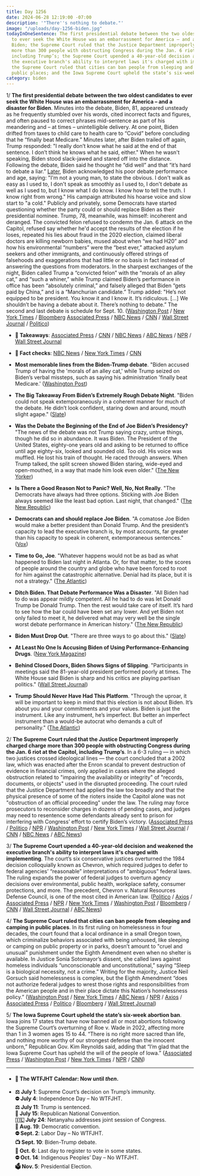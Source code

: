 ```yaml
---
title: Day 1256
date: 2024-06-28 12:19:00 -07:00
description: '"There''s nothing to debate."'
image: "/uploads/day-1256-biden.jpg"
todayInOneSentence: The first presidential debate between the two oldest candidates
  to ever seek the White House was an embarrassment for America – and a disaster for
  Biden; the Supreme Court ruled that the Justice Department improperly charged charge
  more than 300 people with obstructing Congress during the Jan. 6 riot at the Capitol,
  including Trump’s; the Supreme Court upended a 40-year-old decision and weakened
  the executive branch's ability to interpret laws it's charged with implementing;
  the Supreme Court ruled that cities can ban people from sleeping and camping in
  public places; and the Iowa Supreme Court upheld the state’s six-week abortion ban.
category: biden
---
```


1/ **The first presidential debate between the two oldest candidates to ever seek the White House was an embarrassment for America – and a disaster for Biden**. Minutes into the debate, Biden, 81, appeared unsteady as he frequently stumbled over his words, cited incorrect facts and figures, and often paused to correct phrases mid-sentence as part of his meandering and – at times – unintelligible delivery. At one point, Biden drifted from taxes to child care to health care to “Covid” before concluding that he “finally beat Medicare.” Minutes later, after Biden trailed off again, Trump responded: "I really don’t know what he said at the end of that sentence. I don’t think he knows what he said, either." When he wasn't speaking, Biden stood slack-jawed and stared off into the distance. Following the debate, Biden said he thought he “did well” and that “it’s hard to debate a liar.” [Later](https://www.axios.com/2024/06/28/biden-debate-rally-north-carolina), Biden acknowledged his poor debate performance and age, saying: "I'm not a young man, to state the obvious. I don't walk as easy as I used to, I don't speak as smoothly as I used to, I don't debate as well as I used to, but I know what I do know. I know how to tell the truth. I know right from wrong." His campaign attributed his hoarse voice and slow start to "a cold." Publicly and privately, some Democrats have started questioning whether the party could or should replace Biden as their presidential nominee. Trump, 78, meanwhile, was himself: incoherent and deranged. The convicted felon refused to condemn the Jan. 6 attack on the Capitol, refused say whether he'd accept the results of the election if he loses, repeated his lies about fraud in the 2020 election, claimed liberal doctors are killing newborn babies, mused about when “we had H20” and how his environmental “numbers” were the “best ever,” attacked asylum seekers and other immigrants, and continuously offered strings of falsehoods and exaggerations that had little or no basis in fact instead of answering the questions from moderators. In the sharpest exchanges of the night, Biden called Trump a “convicted felon” with the “morals of an alley cat,” and “such a whiner,” while Trump claimed Biden’s performance in office has been “absolutely criminal,” and falsely alleged that Biden “gets paid by China,” and is a “Manchurian candidate.” Trump added: "He’s not equipped to be president. You know it and I know it. It’s ridiculous. \[...\] We shouldn’t be having a debate about it. There’s nothing to debate.” The second and last debate is schedule for Sept. 10. ([Washington Post](https://www.washingtonpost.com/politics/2024/06/27/biden-trump-debate-atlanta/) / [New York Times](https://www.nytimes.com/live/2024/06/28/us/trump-biden-debate) / [Bloomberg](https://www.bloomberg.com/news/articles/2024-06-28/biden-s-disastrous-debate-accelerates-doubts-over-his-candidacy?srnd=homepage-americas&sref=MIBMEEoj) [Associated Press](https://apnews.com/article/biden-panic-performance-democrats-debate-trump-cnn-fe6546f2c9762e80e6067ba10abedea8) / [NBC News](https://www.nbcnews.com/politics/2024-election/biden-debate-performance-democrats-panic-rcna157279) / [CNN](https://www.cnn.com/politics/live-news/presidential-debate-biden-trump-06-28-24/index.html) / [Wall Street Journal](https://www.wsj.com/livecoverage/biden-trump-first-presidential-debate-2024-election) / [Politico](https://www.politico.com/live-updates/2024/06/27/biden-trump-first-presidential-debate/how-biden-will-spin-this-00165689))

* **📝 Takeaways**: [Associated Press](https://apnews.com/article/debate-trump-biden-presidential-campaign-44e71c900a1c4af2bed93041fdfe923d) / [CNN](https://www.cnn.com/2024/06/27/politics/takeaways-biden-trump-debate/index.html) / [NBC News](https://www.nbcnews.com/politics/2024-election/presidential-debate-takeaways-trump-biden-rcna157280) / [ABC News](https://abcnews.go.com/Politics/5-takeaways-striking-biden-trump-presidential-debate/story?id=111501146) / [NPR](https://www.npr.org/live-updates/trump-biden-presidential-debate-2024#biden-appears-to-lose-his-train-of-thought) / [Wall Street Journal](https://www.wsj.com/politics/elections/biden-trump-presidential-debate-takeaways-recap-1a51be2b)

* **📝 Fact checks**: [NBC News](https://www.nbcnews.com/politics/2024-election/fact-check-biden-trump-claims-first-debate-rcna157277) / [New York Times](https://www.nytimes.com/2024/06/27/us/politics/trump-debate-performance-falsehoods.html) / [CNN](https://www.cnn.com/2024/06/27/politics/fact-checking-the-cnn-presidential-debate/index.html)

* **Most memorable lines from the Biden-Trump debate**. "Biden accused Trump of having the 'morals of an alley cat,' while Trump seized on Biden’s verbal missteps, such as saying his administration 'finally beat Medicare.' ([Washington Post](https://www.washingtonpost.com/elections/2024/06/28/highlights-presidential-debate/))

* **The Big Takeaway From Biden’s Extremely Rough Debate Night**. "Biden could not speak extemporaneously in a coherent manner for much of the debate. He didn’t look confident, staring down and around, mouth slight agape." ([Slate](https://slate.com/news-and-politics/2024/06/who-won-the-debate-takeaway-from-bidens-rough-night.html))

* **Was the Debate the Beginning of the End of Joe Biden’s Presidency?** "The news of the debate was not Trump saying crazy, untrue things, though he did so in abundance. It was Biden. The President of the United States, eighty-one years old and asking to be returned to office until age eighty-six, looked and sounded old. Too old. His voice was muffled. He lost his train of thought. He raced through answers. When Trump talked, the split screen showed Biden staring, wide-eyed and open-mouthed, in a way that made him look even older." ([The New Yorker](https://www.newyorker.com/news/letter-from-bidens-washington/was-the-debate-the-beginning-of-the-end-of-joe-bidens-presidency))

* **Is There a Good Reason Not to Panic? Well, No, Not Really**. "The Democrats have always had three options. Sticking with Joe Biden always seemed like the least bad option. Last night, that changed." ([The New Republic](https://newrepublic.com/post/183268/democrats-replace-biden-debate))

* **Democrats can and should replace Joe Biden**. "A comatose Joe Biden would make a better president than Donald Trump. And the president’s capacity to lead the executive branch is, by most accounts, far greater than his capacity to speak in coherent, extemporaneous sentences." ([Vox](https://www.vox.com/politics/357746/biden-trump-debate-democrats-replace-dnc))

* **Time to Go, Joe**. "Whatever happens would not be as bad as what happened to Biden last night in Atlanta. Or, for that matter, to the scores of people around the country and globe who have been forced to root for him against the catastrophic alternative. Denial had its place, but it is not a strategy." ([The Atlantic](https://www.theatlantic.com/politics/archive/2024/06/biden/678820/))

* **Ditch Biden. That Debate Performance Was a Disaster**. "All Biden had to do was appear mildly competent. All he had to do was let Donald Trump be Donald Trump. Then the rest would take care of itself. It’s hard to see how the bar could have been set any lower. And yet Biden not only failed to meet it, he delivered what may very well be the single worst debate performance in American history." ([The New Republic](https://newrepublic.com/article/183242/joe-biden-debate-performance-disaster-trump))

* **Biden Must Drop Out**. "There are three ways to go about this." ([Slate](https://slate.com/news-and-politics/2024/06/presidential-debate-cnn-biden-drop-out-replace-nominee-dnc.html))

* **At Least No One Is Accusing Biden of Using Performance-Enhancing Drugs**. ([New York Magazine](https://nymag.com/intelligencer/article/at-least-no-one-is-accusing-biden-of-using-drugs-at-debate.html))

* **Behind Closed Doors, Biden Shows Signs of Slipping**. "Participants in meetings said the 81-year-old president performed poorly at times. The White House said Biden is sharp and his critics are playing partisan politics." ([Wall Street Journal](https://www.wsj.com/politics/policy/joe-biden-age-election-2024-8ee15246))

* **Trump Should Never Have Had This Platform**. "Through the uproar, it will be important to keep in mind that this election is not about Biden. It’s about you and your commitments and your values. Biden is just the instrument. Like any instrument, he’s imperfect. But better an imperfect instrument than a would-be autocrat who demands a cult of personality." ([The Atlantic](https://www.theatlantic.com/politics/archive/2024/06/debate-trump-platform-january-6/678818/))

2/ **The Supreme Court ruled that the Justice Department improperly charged charge more than 300 people with obstructing Congress during the Jan. 6 riot at the Capitol, including Trump’s**. In a 6-3 ruling — in which two justices crossed ideological lines — the court concluded that a 2002 law, which was enacted after the Enron scandal to prevent destruction of evidence in financial crimes, only applied in cases where the alleged obstruction related to "impairing the availability or integrity" of "records, documents, or objects" used in the disrupted proceeding. The court ruled that the Justice Department had applied the law too broadly and that the physical presence of some of the rioters inside the Capitol alone was not "obstruction of an official proceeding" under the law. The ruling may force prosecutors to reconsider charges in dozens of pending cases, and judges may need to resentence some defendants already sent to prison for interfering with Congress’ effort to certify Biden’s victory. ([Associated Press](https://apnews.com/article/supreme-court-capitol-riot-obstruction-2cdba47baa5cea8177d651de751760a6) / [Politico](https://www.politico.com/news/2024/06/28/supreme-court-limits-scope-of-obstruction-law-used-in-jan-6-prosecutions-00165761) / [NPR](https://www.npr.org/2024/06/14/nx-s1-5005999/supreme-court-jan-6-prosecutions) / [Washington Post](https://www.washingtonpost.com/politics/2024/06/28/supreme-court-obstruction-jan-6-trump/) / [New York Times](https://www.nytimes.com/live/2024/06/28/us/supreme-court-jan-6) / [Wall Street Journal](https://www.wsj.com/us-news/law/supreme-court-narrows-law-used-against-some-jan-6-rioters-f77b681d?mod=hp_lead_pos1) / [CNN](https://www.cnn.com/2024/06/28/politics/supreme-court-limits-obstruction-charges-against-january-6-rioters/index.html) / [NBC News](https://www.nbcnews.com/politics/supreme-court/supreme-court-rules-jan-6-rioter-challenging-obstruction-char-rcna155902) / [ABC News](https://abcnews.go.com/Politics/supreme-court-rules-favor-jan-6-defendant-dispute/story?id=111405443))

3/ **The Supreme Court upended a 40-year-old decision and weakened the executive branch's ability to interpret laws it's charged with implementing**. The court’s six conservative justices overturned the 1984 decision colloquially known as Chevron, which required judges to defer to federal agencies’ “reasonable” interpretations of “ambiguous” federal laws. The ruling expands the power of federal judges to overturn agency decisions over environmental, public health, workplace safety, consumer protections, and more. The precedent, Chevron v. Natural Resources Defense Council, is one of the most cited in American law. ([Politico](https://www.politico.com/news/2024/06/28/supreme-court-shifts-power-over-federal-regulations-from-agencies-to-judges-00165742) / [Axios](https://www.axios.com/2024/06/28/supreme-court-chevron-doctrine-ruling) / [Associated Press](https://apnews.com/article/supreme-court-chevron-regulations-environment-5173bc83d3961a7aaabe415ceaf8d665) / [NPR](https://www.npr.org/2024/06/10/nx-s1-4998861/supreme-court-chevron-doctrine) / [New York Times](https://www.nytimes.com/live/2024/06/28/us/supreme-court-chevron) / [Washington Post](https://www.washingtonpost.com/politics/2024/06/28/supreme-court-chevron-federal-agency-authority/) / [Bloomberg](https://www.bloomberg.com/news/articles/2024-06-28/supreme-court-overturns-chevron-ruling-in-blow-to-agency-power?srnd=homepage-americas&sref=MIBMEEoj) / [CNN](https://www.cnn.com/2024/06/28/politics/chevron-precedent-supreme-court/index.html) / [Wall Street Journal](https://www.wsj.com/us-news/law/supreme-court-pares-back-federal-regulatory-power-954a101c?mod=hp_lead_pos2) / [ABC News](https://abcnews.go.com/Politics/supreme-court-upends-long-standing-precedent-power-federal/story?id=111405252))

4/ **The Supreme Court ruled that cities can ban people from sleeping and camping in public places**. In its first ruling on homelessness in four decades, the court found that a local ordinance in a small Oregon town, which criminalize behaviors associated with being unhoused, like sleeping or camping on public property or in parks, doesn’t amount to "cruel and unusual" punishment under the Eighth Amendment even when no shelter is available. In Justice Sonia Sotomayor’s dissent, she called laws against homeless individuals “unconscionable and unconstitutional,” saying “Sleep is a biological necessity, not a crime.” Writing for the majority, Justice Neil Gorsuch said homelessness is complex, but the Eighth Amendment “does not authorize federal judges to wrest those rights and responsibilities from the American people and in their place dictate this Nation’s homelessness policy.” ([Washington Post](https://www.washingtonpost.com/politics/2024/06/28/supreme-court-homeless-encampments-ban-ruling/) / [New York Times](https://www.nytimes.com/2024/06/28/us/politics/supreme-court-homelessness.html) / [ABC News](https://abcnews.go.com/Politics/supreme-court-citys-homeless-camping-ban-cruel-unusual/story?id=111440736) / [NPR](https://www.npr.org/2024/06/28/nx-s1-4992010/supreme-court-homeless-punish-sleeping-encampments) / [Axios](https://www.axios.com/2024/06/28/supreme-court-decision-homelessness-case-grants-pass) / [Associated Press](https://apnews.com/article/supreme-court-homeless-camping-bans-506ac68dc069e3bf456c10fcedfa6bee) / [Politico](https://www.politico.com/news/2024/06/28/supreme-court-homeless-encampments-00165741) / [Bloomberg](https://www.bloomberg.com/news/articles/2024-06-28/supreme-court-endorses-oregon-city-s-ban-on-sleeping-outside?srnd=homepage-americas&sref=MIBMEEoj) / [Wall Street Journal](https://www.wsj.com/us-news/law/supreme-court-homeless-camps-f3c68a9a?mod=hp_lead_pos3))

5/ **The Iowa Supreme Court upheld the state’s six-week abortion ban**. Iowa joins 17 states that have now banned all or most abortions following the Supreme Court’s overturning of Roe v. Wade in 2022, affecting more than 1 in 3 women ages 15 to 44. “There is no right more sacred than life, and nothing more worthy of our strongest defense than the innocent unborn,” Republican Gov. Kim Reynolds said, adding that “I’m glad that the Iowa Supreme Court has upheld the will of the people of Iowa.” ([Associated Press](https://apnews.com/article/abortion-ban-law-iowa-supreme-court-6eb5d7a15748ae532d4cdcdf471d9e1e) / [Washington Post](https://www.washingtonpost.com/nation/2024/06/28/iowa-abortion-ban-court/) / [New York Times](https://www.nytimes.com/2024/06/28/us/iowa-supreme-court-abortion-ban.html) / [NPR](https://www.npr.org/2024/06/27/nx-s1-5021942/abortion-six-week-ban-iowa-dobbs) / [CNN](https://www.cnn.com/2024/06/28/politics/iowa-supreme-court-abortion-ban/index.html))

---

* #### 📅 The WTFJHT Calendar: Now until *then*.

* **⚖️ July 1**: Supreme Court’s decision on Trump’s immunity. \
  **⛔️ July 4**: Independence Day – No WTFJHT. \
  **⚖️ July 11**: Trump is sentenced.\
  **🐘 July 15**: Republican National Convention.\
  **🇮🇱 July 24**: Netanyahu addresses joint session of Congress.\
  **🫏 Aug. 19**: Democratic convention.\
  **⛔️ Sept. 2**: Labor Day – No WTFJHT. \
  **📺 Sept. 10**: Biden-Trump debate.\
  **📆 Oct. 6**: Last day to register to vote in some states. \
  **⛔️ Oct. 14**: Indigenous Peoples’ Day – No WTFJHT. \
  **🗳️ Nov. 5**: Presidential Election.